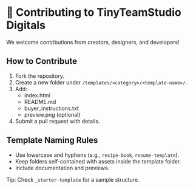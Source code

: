 # 🤝 Contributing to TinyTeamStudio Digitals

We welcome contributions from creators, designers, and developers!

## How to Contribute
1. Fork the repository.  
2. Create a new folder under `/templates/<category>/<template-name>/`.  
3. Add:
   - index.html  
   - README.md  
   - buyer_instructions.txt  
   - preview.png (optional)
4. Submit a pull request with details.

## Template Naming Rules
- Use lowercase and hyphens (e.g., `recipe-book`, `resume-template`).
- Keep folders self-contained with assets inside the template folder.
- Include documentation and previews.

Tip: Check `_starter-template` for a sample structure.
